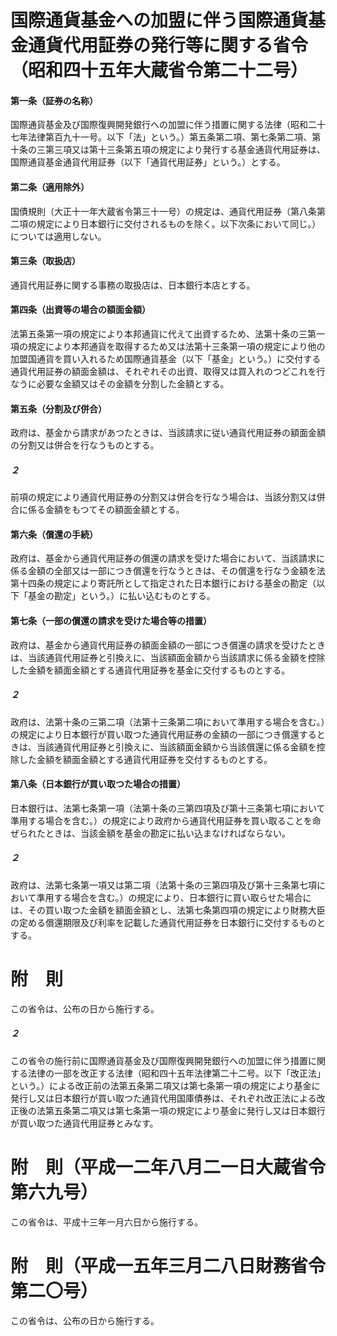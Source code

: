 # 国際通貨基金への加盟に伴う国際通貨基金通貨代用証券の発行等に関する省令（昭和四十五年大蔵省令第二十二号）
#### 第一条（証券の名称）
国際通貨基金及び国際復興開発銀行への加盟に伴う措置に関する法律（昭和二十七年法律第百九十一号。以下「法」という。）第五条第二項、第七条第二項、第十条の三第三項又は第十三条第五項の規定により発行する基金通貨代用証券は、国際通貨基金通貨代用証券（以下「通貨代用証券」という。）とする。
#### 第二条（適用除外）
国債規則（大正十一年大蔵省令第三十一号）の規定は、通貨代用証券（第八条第二項の規定により日本銀行に交付されるものを除く。以下次条において同じ。）については適用しない。
#### 第三条（取扱店）
通貨代用証券に関する事務の取扱店は、日本銀行本店とする。
#### 第四条（出資等の場合の額面金額）
法第五条第一項の規定により本邦通貨に代えて出資するため、法第十条の三第一項の規定により本邦通貨を取得するため又は法第十三条第一項の規定により他の加盟国通貨を買い入れるため国際通貨基金（以下「基金」という。）に交付する通貨代用証券の額面金額は、それぞれその出資、取得又は買入れのつどこれを行なうに必要な金額又はその金額を分割した金額とする。
#### 第五条（分割及び併合）
政府は、基金から請求があつたときは、当該請求に従い通貨代用証券の額面金額の分割又は併合を行なうものとする。
##### ２
前項の規定により通貨代用証券の分割又は併合を行なう場合は、当該分割又は併合に係る金額をもつてその額面金額とする。
#### 第六条（償還の手続）
政府は、基金から通貨代用証券の償還の請求を受けた場合において、当該請求に係る金額の全部又は一部につき償還を行なうときは、その償還を行なう金額を法第十四条の規定により寄託所として指定された日本銀行における基金の勘定（以下「基金の勘定」という。）に払い込むものとする。
#### 第七条（一部の償還の請求を受けた場合等の措置）
政府は、基金から通貨代用証券の額面金額の一部につき償還の請求を受けたときは、当該通貨代用証券と引換えに、当該額面金額から当該請求に係る金額を控除した金額を額面金額とする通貨代用証券を基金に交付するものとする。
##### ２
政府は、法第十条の三第二項（法第十三条第二項において準用する場合を含む。）の規定により日本銀行が買い取つた通貨代用証券の金額の一部につき償還するときは、当該通貨代用証券と引換えに、当該額面金額から当該償還に係る金額を控除した金額を額面金額とする通貨代用証券を交付するものとする。
#### 第八条（日本銀行が買い取つた場合の措置）
日本銀行は、法第七条第一項（法第十条の三第四項及び第十三条第七項において準用する場合を含む。）の規定により政府から通貨代用証券を買い取ることを命ぜられたときは、当該金額を基金の勘定に払い込まなければならない。
##### ２
政府は、法第七条第一項又は第二項（法第十条の三第四項及び第十三条第七項において準用する場合を含む。）の規定により、日本銀行に買い取らせた場合には、その買い取つた金額を額面金額とし、法第七条第四項の規定により財務大臣の定める償還期限及び利率を記載した通貨代用証券を日本銀行に交付するものとする。
# 附　則
この省令は、公布の日から施行する。
##### ２
この省令の施行前に国際通貨基金及び国際復興開発銀行への加盟に伴う措置に関する法律の一部を改正する法律（昭和四十五年法律第二十二号。以下「改正法」という。）による改正前の法第五条第二項又は第七条第一項の規定により基金に発行し又は日本銀行が買い取つた通貨代用国庫債券は、それぞれ改正法による改正後の法第五条第二項又は第七条第一項の規定により基金に発行し又は日本銀行が買い取つた通貨代用証券とみなす。
# 附　則（平成一二年八月二一日大蔵省令第六九号）
この省令は、平成十三年一月六日から施行する。
# 附　則（平成一五年三月二八日財務省令第二〇号）
この省令は、公布の日から施行する。
